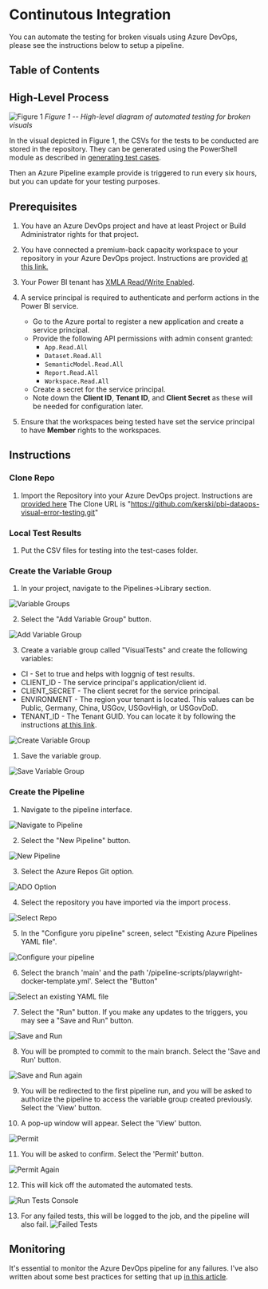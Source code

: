 # Continutous Integration

You can automate the testing for broken visuals using Azure DevOps, please see the instructions below to setup a pipeline.

## Table of Contents

## High-Level Process

![Figure 1](./images/CI-Figure1.png)
*Figure 1 -- High-level diagram of automated testing for broken visuals*

In the visual depicted in Figure 1, the CSVs for the tests to be conducted are stored in the repository.  They can be generated using the PowerShell module as described in [generating test cases](../README.md#4-add-test-cases).

Then an Azure Pipeline example provide is triggered to run every six hours, but you can update for your testing purposes.

## Prerequisites

1. You have an Azure DevOps project and have at least Project or Build Administrator rights for that project.

2. You have connected a premium-back capacity workspace to your repository in your Azure DevOps project. Instructions are provided <a href="https://learn.microsoft.com/en-us/power-bi/developer/projects/projects-git" target="_blank">at this link.</a>

3. Your Power BI tenant has <a href="https://learn.microsoft.com/en-us/power-bi/enterprise/service-premium-connect-tools#enable-xmla-read-write" target="_blank">XMLA Read/Write Enabled</a>.

4. A service principal is required to authenticate and perform actions in the Power BI service.
   - Go to the Azure portal to register a new application and create a service principal.
   - Provide the following API permissions with admin consent granted:
     - `App.Read.All`
     - `Dataset.Read.All`
     - `SemanticModel.Read.All`
     - `Report.Read.All`
     - `Workspace.Read.All`
   - Create a secret for the service principal.
   - Note down the **Client ID**, **Tenant ID**, and **Client Secret** as these will be needed for configuration later.

5. Ensure that the workspaces being tested have set the service principal to have **Member** rights to the workspaces.


## Instructions

### Clone Repo

1. Import the Repository into your Azure DevOps project.  Instructions are <a href="https://learn.microsoft.com/en-us/azure/devops/repos/git/import-git-repository?view=azure-devops" target="_blank">provided here</a> The Clone URL is "https://github.com/kerski/pbi-dataops-visual-error-testing.git"

### Local Test Results

1. Put the CSV files for testing into the test-cases folder.

### Create the Variable Group

1. In your project, navigate to the Pipelines->Library section.

![Variable Groups](../documentation/images/automated-testing-library.png)

2. Select the "Add Variable Group" button.

![Add Variable Group](../documentation/images/automated-testing-variable-group.png)

3. Create a variable group called "VisualTests" and create the following variables:

- CI - Set to true and helps with loggnig of test results.
- CLIENT_ID - The service principal's application/client id.
- CLIENT_SECRET - The client secret for the service principal.
- ENVIRONMENT - The region your tenant is located.  This values can be Public, Germany, China, USGov, USGovHigh, or USGovDoD.
- TENANT_ID - The Tenant GUID.  You can locate it by following the instructions <a href="https://learn.microsoft.com/en-us/sharepoint/find-your-office-365-tenant-id" target="_blank">at this link</a>.

![Create Variable Group](../documentation/images/automated-testing-create-variable-group.png)

1. Save the variable group.

![Save Variable Group](../documentation/images/automated-testing-save-variable-group.png)

### Create the Pipeline

1. Navigate to the pipeline interface.

![Navigate to Pipeline](../documentation/images/automated-testing-navigate-pipeline.png)

2. Select the "New Pipeline" button.

![New Pipeline](../documentation/images/automated-testing-create-pipeline.png)

3. Select the Azure Repos Git option.

![ADO Option](../documentation/images/automated-testing-ado-option.png)

4. Select the repository you have imported via the import process.

![Select Repo](../documentation/images/automated-testing-select-repo.png)

5. In the "Configure yoru pipeline" screen, select "Existing Azure Pipelines YAML file".

![Configure your pipeline](../documentation/images/configure-your-pipeline.png)

6. Select the branch 'main' and the path '/pipeline-scripts/playwright-docker-template.yml'. Select the "Button"

![Select an existing YAML file](../documentation/images/select-an-existing-YAML-file.png)

7. Select the "Run" button.  If you make any updates to the triggers, you may see a "Save and Run" button.

![Save and Run](../documentation/images/review-your-pipeline-YAML.png)

8. You will be prompted to commit to the main branch. Select the 'Save and Run' button.

![Save and Run again](../documentation/images/automated-testing-save-and-run.png)

9. You will be redirected to the first pipeline run, and you will be asked to authorize the pipeline to access the variable group created previously.  Select the 'View' button.

10. A pop-up window will appear. Select the 'View' button.

![Permit](../documentation/images/automated-testing-permit.png)

11. You will be asked to confirm.  Select the 'Permit' button.

![Permit Again](../documentation/images/automated-testing-permit-again.png)

12.  This will kick off the automated the automated tests.
    
![Run Tests Console](../documentation/images/run-playwright-tests.png)

13.  For any failed tests, this will be logged to the job, and the pipeline will also fail.
![Failed Tests](../documentation/images/failed-tests.png)

## Monitoring

It's essential to monitor the Azure DevOps pipeline for any failures. I've also written about some best practices for setting that up <a href="https://www.kerski.tech/bringing-dataops-to-power-bi-part31/" target="_blank">in this article</a>.